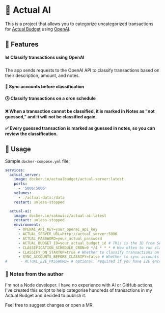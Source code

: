 # 🤖 Actual AI

This is a project that allows you to categorize uncategorized transactions for [Actual Budget](https://actualbudget.org/) using [OpenAI](https://openai.com/api/pricing/).

## 🌟 Features

#### 📊 Classify transactions using OpenAI

The app sends requests to the OpenAI API to classify transactions based on their description, amount, and notes.

#### 🔄 Sync accounts before classification

#### 🕒 Classify transactions on a cron schedule

#### ❌ When a transaction cannot be classified, it is marked in Notes as "not guessed," and it will not be classified again.

#### ✅ Every guessed transaction is marked as guessed in notes, so you can review the classification.

## 🚀 Usage

Sample `docker-compose.yml` file:

```yaml
services:
  actual_server:
    image: docker.io/actualbudget/actual-server:latest
    ports:
      - '5006:5006'
    volumes:
      - ./actual-data:/data
    restart: unless-stopped

  actual-ai:
    image: docker.io/sakowicz/actual-ai:latest
    restart: unless-stopped
    environment:
      - OPENAI_API_KEY=your_openai_api_key
      - ACTUAL_SERVER_URL=http://actual_server:5006
      - ACTUAL_PASSWORD=your_actual_password
      - ACTUAL_BUDGET_ID=your_actual_budget_id # This is the ID from Settings → Show advanced settings → Sync ID
      - CLASSIFICATION_SCHEDULE_CRON=0 */4 * * * # How often to run classification.
      - CLASSIFY_ON_STARTUP=true # Whether to classify transactions on startup (don't wait for cron schedule)
      - SYNC_ACCOUNTS_BEFORE_CLASSIFY=false # Whether to sync accounts before classification
#      - ACTUAL_E2E_PASSWORD= # optional. required if you have E2E encryption
```

### 📝 Notes from the author

I'm not a Node developer.
I have no experience with AI or GitHub actions.
I've created this script to help categorise hundreds of transactions in my Actual Budget and decided to publish it.

Feel free to suggest changes or open a MR.
